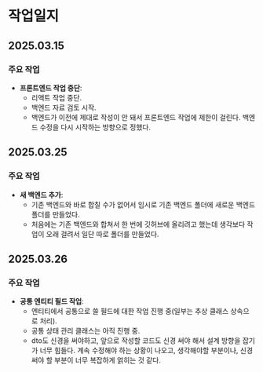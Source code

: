 # 작업일지

## 2025.03.15
### 주요 작업
- **프론트엔드 작업 중단**:
  - 리액트 작업 중단.
  - 백엔드 자료 검토 시작.
  - 백엔드가 이전에 제대로 작성이 안 돼서 프론트엔드 작업에 제한이 걸린다. 백엔드 수정을 다시 시작하는 방향으로 정했다.

## 2025.03.25
### 주요 작업
- **새 백엔드 추가**:
  - 기존 백엔드와 바로 합칠 수가 없어서 임시로 기존 백엔드 폴더에 새로운 백엔드 폴더를 만들었다.
  - 처음에는 기존 백엔드와 합쳐서 한 번에 깃허브에 올리려고 했는데 생각보다 작업이 오래 걸려서 일단 따로 폴더를 만들었다.

## 2025.03.26
### 주요 작업
- **공통 엔티티 필드 작업**:
  - 엔티티에서 공통으로 쓸 필드에 대한 작업 진행 중(일부는 추상 클래스 상속으로 처리).
  - 공통 상태 관리 클래스는 아직 진행 중.
  - dto도 신경을 써야하고, 앞으로 작성할 코드도 신경 써야 해서 설계 방향을 잡기가 너무 힘들다. 계속 수정해야 하는 상황이 나오고, 생각해야할 부분이나, 신경써야 할 부분이 너무 복잡하게 얽히는 것 같다.
